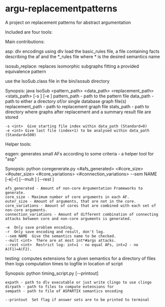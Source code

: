 # argu-replacementpatterns
A project on replacement patterns for abstract argumentation

Included are four tools:

Main contributions:

asp:
dlv encodings
using dlv load the basic_rules file, a file containing facts describing the af and the *_rules file where * is the desired semantics name

isosub_replace:
replaces isomorphic subgraphs fitting a provided equivalence pattern

use the IsoSub.class file in the bin/isosub directory

Synopsis: java IsoSub <pattern_path> <data_path> <replacement_path> <stats_path> [-s <int>] [-e <int>]
	pattern_path - path to the pattern file
	data_path - path to either a directory of/or single database graph file(s)
	replacement_path - path to replacement graph file
	stats_path - path to directory where graphs after replacement and a summary result file are stored
	
	-s <int>  Give starting file index within data_path (Standard=0)
	-e <int> Give last file (index+1) to be analysed within data_path (Standard=500)

Helper tools:

eqgen:
generates small AFs according to some criteria - a helper tool for "asp"

Synopsis: python coregenerate.py <#afs_generated> <#core_size> <#outer_size>  <#core_variations> <#connection_variations> --sem NAME [-e|-r] [--mult <int>] [--rest <int>]

	afs_generated - Amount of non-core Argumentation Frameworks to generate.
	core_size - Maximum number of core arguments in each AF.
	outer_size - Amount of arguments, that are not in the core.
	core_variations - Amount of cores that are combined with each set of non-core arguments.
	connection_variations - Amount of different combination of connecting attacks between core and non-core arguments is generated.
	
	-e  Only save problem encoding.
	-r  Only save encoding and result, don't log.
	--sem NAME  Give the semantics name to be checked.
	--mult <int>  There are at most int*#args attacks.
	--rest <int>  Restrict log: int=1 - no equal AFs, int=2 - no A(F1)=A(F2).
	
testing:
computes extensions for a given semantics for a directory of files
then logs computation times to logfile in location of script

Synopsis: python timing_script.py <expath> <dirpath> <sempath> [--printout]

	expath - path to dlv executable or just write clingo to use clingo
	dirpath - path to files to compute extensions for
	sempath - path to file of ASPARTIX semantics encoding
	
	--printout  Set flag if answer sets are to be printed to terminal
